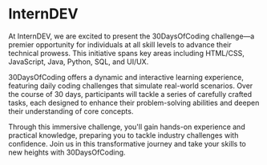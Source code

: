 # InternDEV

At InternDEV, we are excited to present the 30DaysOfCoding challenge—a premier opportunity for individuals at all skill levels to advance their technical prowess. This initiative spans key areas including HTML/CSS, JavaScript, Java, Python, SQL, and UI/UX.

30DaysOfCoding offers a dynamic and interactive learning experience, featuring daily coding challenges that simulate real-world scenarios. Over the course of 30 days, participants will tackle a series of carefully crafted tasks, each designed to enhance their problem-solving abilities and deepen their understanding of core concepts.

Through this immersive challenge, you'll gain hands-on experience and practical knowledge, preparing you to tackle industry challenges with confidence. Join us in this transformative journey and take your skills to new heights with 30DaysOfCoding.

